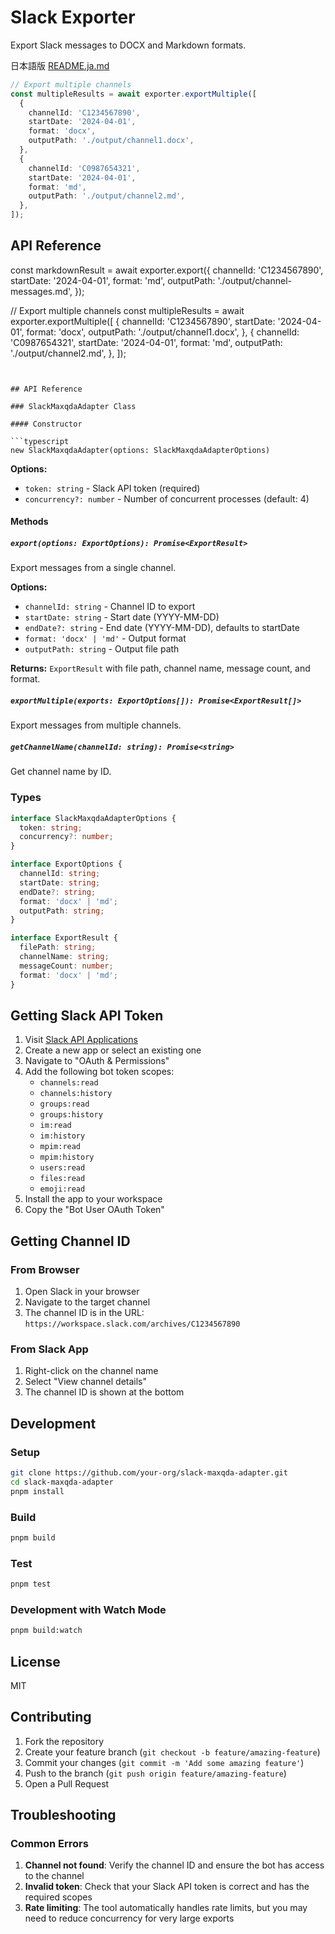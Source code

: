 # Slack Exporter

Export Slack messages to DOCX and Markdown formats.

日本語版 [README.ja.md](./README.ja.md)

```typescript
// Export multiple channels
const multipleResults = await exporter.exportMultiple([
  {
    channelId: 'C1234567890',
    startDate: '2024-04-01',
    format: 'docx',
    outputPath: './output/channel1.docx',
  },
  {
    channelId: 'C0987654321',
    startDate: '2024-04-01',
    format: 'md',
    outputPath: './output/channel2.md',
  },
]);
```

## API Reference
const markdownResult = await exporter.export({
  channelId: 'C1234567890',
  startDate: '2024-04-01',
  format: 'md',
  outputPath: './output/channel-messages.md',
});

// Export multiple channels
const multipleResults = await exporter.exportMultiple([
  {
    channelId: 'C1234567890',
    startDate: '2024-04-01',
    format: 'docx',
    outputPath: './output/channel1.docx',
  },
  {
    channelId: 'C0987654321',
    startDate: '2024-04-01',
    format: 'md',
    outputPath: './output/channel2.md',
  },
]);
```


## API Reference

### SlackMaxqdaAdapter Class

#### Constructor

```typescript
new SlackMaxqdaAdapter(options: SlackMaxqdaAdapterOptions)
```

**Options:**

- `token: string` - Slack API token (required)
- `concurrency?: number` - Number of concurrent processes (default: 4)

#### Methods

##### `export(options: ExportOptions): Promise<ExportResult>`

Export messages from a single channel.

**Options:**

- `channelId: string` - Channel ID to export
- `startDate: string` - Start date (YYYY-MM-DD)
- `endDate?: string` - End date (YYYY-MM-DD), defaults to startDate
- `format: 'docx' | 'md'` - Output format
- `outputPath: string` - Output file path

**Returns:** `ExportResult` with file path, channel name, message count, and format.

##### `exportMultiple(exports: ExportOptions[]): Promise<ExportResult[]>`

Export messages from multiple channels.

##### `getChannelName(channelId: string): Promise<string>`

Get channel name by ID.

### Types

```typescript
interface SlackMaxqdaAdapterOptions {
  token: string;
  concurrency?: number;
}

interface ExportOptions {
  channelId: string;
  startDate: string;
  endDate?: string;
  format: 'docx' | 'md';
  outputPath: string;
}

interface ExportResult {
  filePath: string;
  channelName: string;
  messageCount: number;
  format: 'docx' | 'md';
}
```

## Getting Slack API Token

1. Visit [Slack API Applications](https://api.slack.com/apps)
2. Create a new app or select an existing one
3. Navigate to "OAuth & Permissions"
4. Add the following bot token scopes:
   - `channels:read`
   - `channels:history`
   - `groups:read`
   - `groups:history`
   - `im:read`
   - `im:history`
   - `mpim:read`
   - `mpim:history`
   - `users:read`
   - `files:read`
   - `emoji:read`
5. Install the app to your workspace
6. Copy the "Bot User OAuth Token"

## Getting Channel ID

### From Browser
1. Open Slack in your browser
2. Navigate to the target channel
3. The channel ID is in the URL: `https://workspace.slack.com/archives/C1234567890`

### From Slack App
1. Right-click on the channel name
2. Select "View channel details"
3. The channel ID is shown at the bottom

## Development

### Setup

```sh
git clone https://github.com/your-org/slack-maxqda-adapter.git
cd slack-maxqda-adapter
pnpm install
```

### Build

```sh
pnpm build
```

### Test

```sh
pnpm test
```

### Development with Watch Mode

```sh
pnpm build:watch
```

## License

MIT

## Contributing

1. Fork the repository
2. Create your feature branch (`git checkout -b feature/amazing-feature`)
3. Commit your changes (`git commit -m 'Add some amazing feature'`)
4. Push to the branch (`git push origin feature/amazing-feature`)
5. Open a Pull Request

## Troubleshooting

### Common Errors

1. **Channel not found**: Verify the channel ID and ensure the bot has access to the channel
2. **Invalid token**: Check that your Slack API token is correct and has the required scopes
3. **Rate limiting**: The tool automatically handles rate limits, but you may need to reduce concurrency for very large exports

